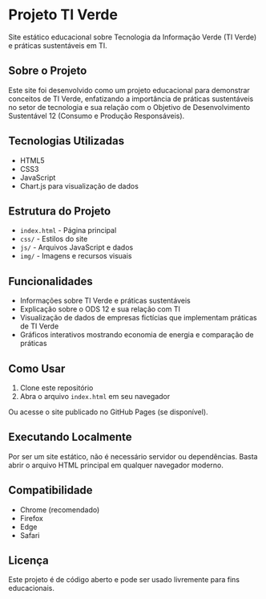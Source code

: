 # Projeto TI Verde

Site estático educacional sobre Tecnologia da Informação Verde (TI Verde) e práticas sustentáveis em TI.

## Sobre o Projeto

Este site foi desenvolvido como um projeto educacional para demonstrar conceitos de TI Verde, enfatizando a importância de práticas sustentáveis no setor de tecnologia e sua relação com o Objetivo de Desenvolvimento Sustentável 12 (Consumo e Produção Responsáveis).

## Tecnologias Utilizadas

- HTML5
- CSS3
- JavaScript
- Chart.js para visualização de dados

## Estrutura do Projeto

- `index.html` - Página principal
- `css/` - Estilos do site
- `js/` - Arquivos JavaScript e dados
- `img/` - Imagens e recursos visuais

## Funcionalidades

- Informações sobre TI Verde e práticas sustentáveis
- Explicação sobre o ODS 12 e sua relação com TI
- Visualização de dados de empresas fictícias que implementam práticas de TI Verde
- Gráficos interativos mostrando economia de energia e comparação de práticas

## Como Usar

1. Clone este repositório
2. Abra o arquivo `index.html` em seu navegador

Ou acesse o site publicado no GitHub Pages (se disponível).

## Executando Localmente

Por ser um site estático, não é necessário servidor ou dependências. Basta abrir o arquivo HTML principal em qualquer navegador moderno.

## Compatibilidade

- Chrome (recomendado)
- Firefox
- Edge
- Safari

## Licença

Este projeto é de código aberto e pode ser usado livremente para fins educacionais.